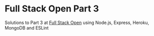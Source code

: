 # Full Stack Open Part 3 

Solutions to Part 3 at [Full Stack Open](https://fullstackopen.com/en/part3) using Node.js, Express, Heroku, MongoDB and ESLint
